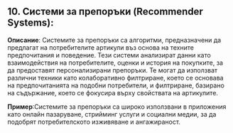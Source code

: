 ## 10. **Системи за препоръки (Recommender Systems)**:

**Описание**: Системите за препоръки са алгоритми, предназначени да предлагат на потребителите артикули въз основа на техните предпочитания и поведение. Тези системи анализират данни като взаимодействия на потребителите, оценки и история на покупките, за да предоставят персонализирани препоръки. Те могат да използват различни техники като колаборативно филтриране, което се основава на предпочитанията на подобни потребители, и филтриране, базирано на съдържание, което се фокусира върху свойствата на артикулите. 

**Пример**:Системите за препоръки са широко използвани в приложения като онлайн пазаруване, стрийминг услуги и социални медии, за да подобрят потребителското изживяване и ангажираност.